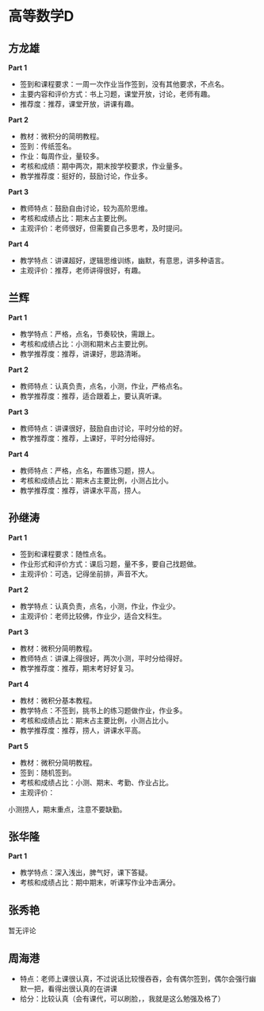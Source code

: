 # 高等数学D
##  方龙雄

**Part 1**
- 签到和课程要求：一周一次作业当作签到，没有其他要求，不点名。
- 主要内容和评价方式：书上习题，课堂开放，讨论，老师有趣。
- 推荐度：推荐，课堂开放，讲课有趣。

**Part 2**
- 教材：微积分的简明教程。
- 签到：传纸签名。
- 作业：每周作业，量较多。
- 考核和成绩：期中两次，期末按学校要求，作业量多。
- 教学推荐度：挺好的，鼓励讨论，作业多。

**Part 3**
- 教师特点：鼓励自由讨论，较为高阶思维。
- 考核和成绩占比：期末占主要比例。
- 主观评价：老师很好，但需要自己多思考，及时提问。

**Part 4**
- 教学特点：讲课超好，逻辑思维训练，幽默，有意思，讲多种语言。
- 主观评价：推荐，老师讲得很好，有趣。

##  兰辉

**Part 1**
- 教学特点：严格，点名，节奏较快，需跟上。
- 考核和成绩占比：小测和期末占主要比例。
- 教学推荐度：推荐，讲课好，思路清晰。

**Part 2**
- 教师特点：认真负责，点名，小测，作业，严格点名。
- 教学推荐度：推荐，适合跟着上，要认真听课。

**Part 3**
- 教师特点：讲课很好，鼓励自由讨论，平时分给的好。
- 教学推荐度：推荐，上课好，平时分给得好。

**Part 4**
- 教师特点：严格，点名，布置练习题，捞人。
- 考核和成绩占比：期末占主要比例，小测占比小。
- 教学推荐度：推荐，讲课水平高，捞人。

##  孙继涛

**Part 1**
- 签到和课程要求：随性点名。
- 作业形式和评价方式：课后习题，量不多，要自己找题做。
- 主观评价：可选，记得坐前排，声音不大。

**Part 2**
- 教学特点：认真负责，点名，小测，作业，作业少。
- 主观评价：老师比较佛，作业少，适合文科生。

**Part 3**
- 教材：微积分简明教程。
- 教师特点：讲课上得很好，两次小测，平时分给得好。
- 教学推荐度：推荐，期末考好好复习。

**Part 4**
- 教材：微积分基本教程。
- 教学特点：不签到，挑书上的练习题做作业，作业多。
- 考核和成绩占比：期末占主要比例，小测占比小。
- 教学推荐度：推荐，捞人，讲课水平高。

**Part 5**
- 教材：微积分简明教程。
- 签到：随机签到。
- 考核和成绩占比：小测、期末、考勤、作业占比。
- 主观评价：

小测捞人，期末重点，注意不要缺勤。

##  张华隆

**Part 1**
- 教学特点：深入浅出，脾气好，课下答疑。
- 考核和成绩占比：期中期末，听课写作业冲击满分。
## 张秀艳
暂无评论
## 周海港
- 特点：老师上课很认真，不过说话比较慢吞吞，会有偶尔签到，偶尔会强行幽默一把，看得出很认真的在讲课
- 给分：比较认真（会有课代，可以刷脸，，我就是这么勉强及格了）
